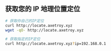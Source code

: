 ## 获取您的 IP 地理位置定位

```bash
# 获取你自己的IP定位
curl http://locate.axetroy.xyz
wget -qO- http://locate.axetroy.xyz

# 获取指定的IP定位
curl http://locate.axetroy.xyz?ip=192.168.0.1
```

